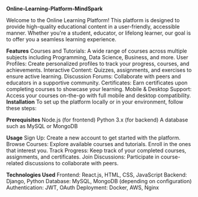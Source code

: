 **Online-Learning-Platform-MindSpark**

Welcome to the Online Learning Platform! This platform is designed to provide high-quality educational content in a user-friendly, accessible manner. Whether you're a student, educator, or lifelong learner, our goal is to offer you a seamless learning experience.

**Features**
Courses and Tutorials: A wide range of courses across multiple subjects including Programming, Data Science, Business, and more.
User Profiles: Create personalized profiles to track your progress, courses, and achievements.
Interactive Content: Quizzes, assignments, and exercises to ensure active learning.
Discussion Forums: Collaborate with peers and educators in a supportive community.
Certificates: Earn certificates upon completing courses to showcase your learning.
Mobile & Desktop Support: Access your courses on-the-go with full mobile and desktop compatibility.
**Installation**
To set up the platform locally or in your environment, follow these steps:

**Prerequisites**
Node.js (for frontend)
Python 3.x (for backend)
A database such as MySQL or MongoDB

**Usage**
Sign Up: Create a new account to get started with the platform.
Browse Courses: Explore available courses and tutorials. Enroll in the ones that interest you.
Track Progress: Keep track of your completed courses, assignments, and certificates.
Join Discussions: Participate in course-related discussions to collaborate with peers.

**Technologies Used**
Frontend: React.js, HTML, CSS, JavaScript
Backend: Django, Python
Database: MySQL, MongoDB (depending on configuration)
Authentication: JWT, OAuth
Deployment: Docker, AWS, Nginx

